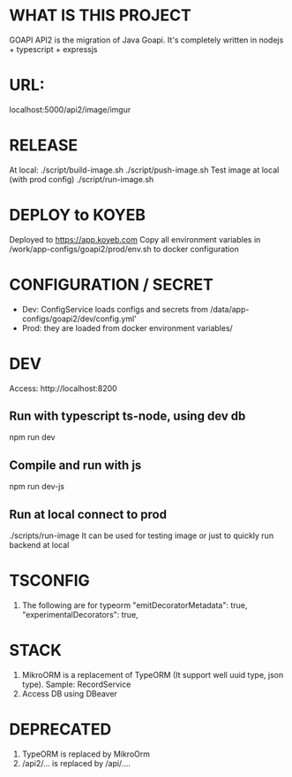 # WHAT IS THIS PROJECT
GOAPI API2 is the migration of Java Goapi.
It's completely written in nodejs + typescript + expressjs

# URL:
localhost:5000/api2/image/imgur

# RELEASE
At local:
./script/build-image.sh
./script/push-image.sh
Test image at local (with prod config)
./script/run-image.sh

# DEPLOY to KOYEB
Deployed to https://app.koyeb.com
Copy all environment variables in /work/app-configs/goapi2/prod/env.sh to docker configuration

# CONFIGURATION / SECRET
- Dev: ConfigService loads configs and secrets from /data/app-configs/goapi2/dev/config.yml'
- Prod: they are loaded from docker environment variables/

# DEV
Access: http://localhost:8200
## Run with typescript ts-node, using dev db
npm run dev
## Compile and run with js
npm run dev-js
## Run at local connect to prod
./scripts/run-image
It can be used for testing image or just to quickly run backend at local

# TSCONFIG

1. The following are for typeorm
"emitDecoratorMetadata": true,
"experimentalDecorators": true,

# STACK
1. MikroORM is a replacement of TypeORM (It support well uuid type, json type).
   Sample: RecordService
2. Access DB using DBeaver   

# DEPRECATED
1. TypeORM is replaced by MikroOrm
2. /api2/... is replaced by /api/....